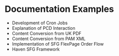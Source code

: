 # Documentation Examples

- Development of Cron Jobs
- Explanation of PCD Interaction
- Content Conversion from UK PDF
- Content Conversion from PAM XML
- Implementation of SFG FlexPage Order Flow
- Haven SFG Framework
